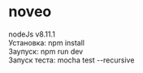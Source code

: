 # noveo
nodeJs v8.11.1 <br>
Установка: npm install <br>
Заупуск: npm run dev <br>
Запуск теста: mocha test --recursive
